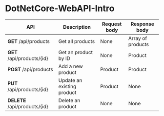 # DotNetCore-WebAPI-Intro
|API|Description|Request body|Response body|
|-|-|-|-|
|**GET** /api/products|Get all products|None|Array of products|
|**GET** /api/products/{id}|Get an product by ID|None|Product|
|**POST** /api/products|Add a new product|Product|Product|
|**PUT** /api/products/{id}|Update an existing product|Product|None|
|**DELETE** /api/products/{id}|Delete an product|None|None|
